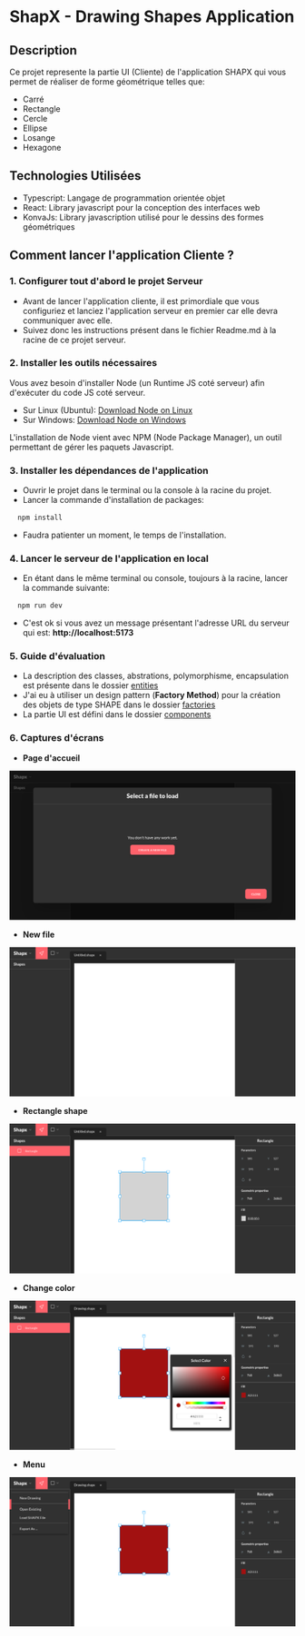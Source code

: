 # ShapX - Drawing Shapes Application

## Description

Ce projet represente la partie UI (Cliente) de l'application SHAPX qui vous permet de réaliser de forme géométrique telles que:

- Carré
- Rectangle
- Cercle
- Ellipse
- Losange
- Hexagone

## Technologies Utilisées

- Typescript: Langage de programmation orientée objet
- React: Library javascript pour la conception des interfaces web
- KonvaJs: Library javascription utilisé pour le dessins des formes géométriques

## Comment lancer l'application Cliente ?

### 1. Configurer tout d'abord le projet Serveur

- Avant de lancer l'application cliente, il est primordiale que vous configuriez et lanciez l'application serveur en premier car elle devra communiquer avec elle.
- Suivez donc les instructions présent dans le fichier Readme.md à la racine de ce projet serveur.

### 2. Installer les outils nécessaires

Vous avez besoin d'installer Node (un Runtime JS coté serveur) afin d'exécuter du code JS coté serveur.

- Sur Linux (Ubuntu): [Download Node on Linux](https://www.digitalocean.com/community/tutorials/how-to-install-node-js-on-ubuntu-20-04-fr)
- Sur Windows: [Download Node on Windows](https://nodejs.org/en/download)

L'installation de Node vient avec NPM (Node Package Manager), un outil permettant de gérer les paquets Javascript.

### 3. Installer les dépendances de l'application

- Ouvrir le projet dans le terminal ou la console à la racine du projet.
- Lancer la commande d'installation de packages:

```bash
  npm install
```

- Faudra patienter un moment, le temps de l'installation.

### 4. Lancer le serveur de l'application en local

- En étant dans le même terminal ou console, toujours à la racine, lancer la commande suivante: 


```bash
  npm run dev
```

- C'est ok si vous avez un message présentant l'adresse URL du serveur qui est: **http://localhost:5173**

### 5. Guide d'évaluation

- La description des classes, abstrations, polymorphisme, encapsulation est présente dans le dossier [entities](./src/entities/)
- J'ai eu à utiliser un design pattern (**Factory Method**) pour la création des objets de type SHAPE dans le dossier [factories](./src/entities/factories/)
- La partie UI est défini dans le dossier [components](./src/components/)

### 6. Captures d'écrans

- **Page d'accueil**

![Page d'accueil](./src/assets/images/load-files.png)

- **New file**

![New file](./src/assets/images/new-file.png)

- **Rectangle shape**

![Draw rectangle shape](./src/assets/images/shape-draw.png)

- **Change color**

![Change color](./src/assets/images/shape-color.png)

- **Menu**

![Menu](./src/assets/images/menu.png)